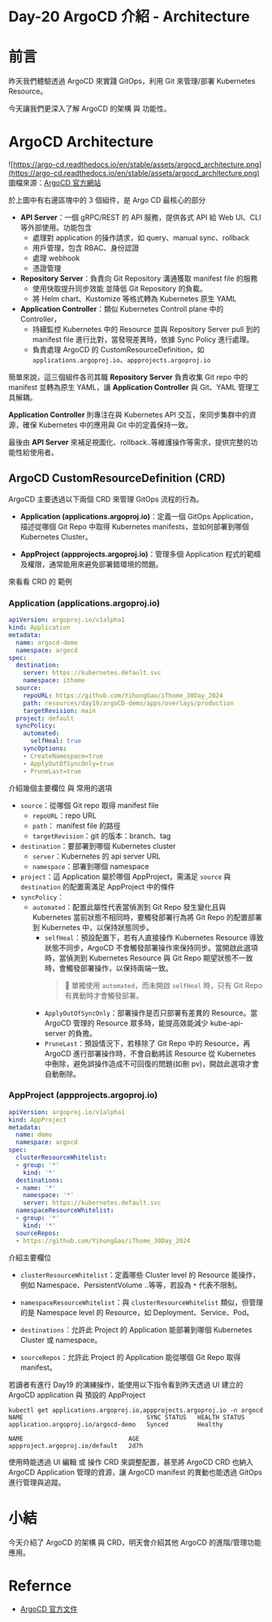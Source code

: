 
# Day-20 ArgoCD 介紹 - Architecture


# 前言
昨天我們體驗透過 ArgoCD 來實踐 GitOps，利用 Git 來管理/部署 Kubernetes Resource。  

今天讓我們更深入了解 ArgoCD 的架構 與 功能性。

# ArgoCD Architecture
![https://argo-cd.readthedocs.io/en/stable/assets/argocd_architecture.png](https://argo-cd.readthedocs.io/en/stable/assets/argocd_architecture.png)
圖檔來源：[ArgoCD 官方網站](https://argo-cd.readthedocs.io/en/stable/assets/argocd_architecture.png)

於上圖中有右邊區塊中的 3 個組件，是 Argo CD 最核心的部分
- **API Server**：一個 gRPC/REST 的 API 服務，提供各式 API 給 Web UI、CLI 等外部使用。功能包含
  - 處理對 application 的操作請求，如 query、manual sync、rollback
  - 用戶管理，包含 RBAC、身份認證
  - 處理 webhook
  - 憑證管理
- **Repository Server**：負責向 Git Repository 溝通獲取 manifest file 的服務
  - 使用快取提升同步效能 並降低 Git Repository 的負載。
  - 將 Helm chart、Kustomize 等格式轉為 Kubernetes 原生 YAML
- **Application Controller**：類似 Kubernetes Controll plane 中的 Controller，
  - 持續監控 Kubernetes 中的 Resource 並與 Repository Server pull 到的 manifest file 進行比對，當發現差異時，依據 Sync Policy 進行處理。
  - 負責處理 ArgoCD 的 CustomResourceDefinition，如 `applications.argoproj.io`、`appprojects.argoproj.io`

簡單來說，這三個組件各司其職 **Repository Server** 負責收集 Git repo 中的 manifest 並轉為原生 YAML，讓 **Application Controller** 與 Git、YAML 管理工具解耦。

**Application Controller** 則專注在與 Kubernetes API 交互，來同步集群中的資源，確保 Kubernetes 中的應用與 Git 中的定義保持一致。

最後由 **API Server** 來補足視圖化、rollback..等維護操作等需求，提供完整的功能性給使用者。

## ArgoCD CustomResourceDefinition (CRD)
ArgoCD 主要透過以下兩個 CRD 來管理 GitOps 流程的行為。
- **Application (applications.argoproj.io)**：定義一個 GitOps Application，描述從哪個 Git Repo 中取得 Kubernetes manifests，並如何部署到哪個 Kubernetes Cluster。

- **AppProject (appprojects.argoproj.io)**：管理多個 Application 程式的範疇及權限，通常能用來避免部署錯環境的問題。

來看看 CRD 的 範例
### Application (applications.argoproj.io)
```yaml
apiVersion: argoproj.io/v1alpha1
kind: Application
metadata:
  name: argocd-demo
  namespace: argocd
spec:
  destination:
    server: https://kubernetes.default.svc
    namespace: ithome
  source:
    repoURL: https://github.com/YihongGao/iThome_30Day_2024
    path: resources/day19/argoCD-demo/apps/overlays/production
    targetRevision: main
  project: default
  syncPolicy:
    automated:
      selfHeal: true
    syncOptions:
    - CreateNamespace=true
    - ApplyOutOfSyncOnly=true
    - PruneLast=true
```
介紹幾個主要欄位 與 常用的選項
- `source`：從哪個 Git repo 取得 manifest file
  - `repoURL`：repo URL
  - `path`： manifest file 的路徑
  - `targetRevision`：git 的版本：branch、tag
- `destination`：要部署到哪個 Kubernetes cluster
  - `server`：Kubernetes 的 api server URL
  - `namespace`：部署到哪個 namespace
- `project`：這 Application 屬於哪個 AppProject，需滿足 `source` 與 `destination` 的配置需滿足 AppProject 中的條件
- `syncPolicy`：
  - `automated`：配置此屬性代表當偵測到 Git Repo 發生變化且與 Kubernetes 當前狀態不相同時，要觸發部署行為將 Git Repo 的配置部署到 Kubernetes 中，以保持狀態同步。
    - `selfHeal`：預設配置下，若有人直接操作 Kubernetes Resource 導致狀態不同步，ArgoCD 不會觸發部署操作來保持同步。當開啟此選項時，當偵測到 Kubernetes Resource 與 Git Repo 期望狀態不一致時，會觸發部署操作，以保持兩端一致。
      > 📘 單獨使用 `automated`，而未開啟 `selfHeal` 時，只有 Git Repo 有異動時才會觸發部署。
    - `ApplyOutOfSyncOnly`：部署操作是否只部署有差異的 Resource。當 ArgoCD 管理的 Resource 眾多時，能提高效能減少 kube-api-server 的負擔。
    - `PruneLast`：預設情況下，若移除了 Git Repo 中的 Resource，再 ArgoCD 進行部署操作時，不會自動將該 Resource 從 Kubernetes 中刪除，避免誤操作造成不可回復的問題(如刪 pv)，開啟此選項才會自動刪除。

### AppProject (appprojects.argoproj.io)
```yaml
apiVersion: argoproj.io/v1alpha1
kind: AppProject
metadata:
  name: demo
  namespace: argocd
spec:
  clusterResourceWhitelist:
  - group: '*'
    kind: '*'
  destinations:
  - name: '*'
    namespace: '*'
    server: https://kubernetes.default.svc
  namespaceResourceWhitelist:
  - group: '*'
    kind: '*'
  sourceRepos:
  - https://github.com/YihongGao/iThome_30Day_2024
```
介紹主要欄位
- `clusterResourceWhitelist`：定義哪些 Cluster level 的 Resource 能操作，例如 Namespace、PersistentVolume ..等等，若設為 `*` 代表不限制。

- `namespaceResourceWhitelist`：與 `clusterResourceWhitelist` 類似，但管理的是 Namespace level 的 Resource，如 Deployment、Service、Pod。

- `destinations`：允許此 Project 的 Application 能部署到哪個 Kubernetes Cluster 或 namespace。

- `sourceRepos`：允許此 Project 的 Application 能從哪個 Git Repo 取得 manifest。

若讀者有進行 Day19 的演練操作，能使用以下指令看到昨天透過 UI 建立的 ArgoCD application 與 預設的 AppProject
```shell
kubectl get applications.argoproj.io,appprojects.argoproj.io -n argocd 
NAME                                  SYNC STATUS   HEALTH STATUS
application.argoproj.io/argocd-demo   Synced        Healthy

NAME                             AGE
appproject.argoproj.io/default   2d7h
```

使用時能透過 UI 編輯 或 操作 CRD 來調整配置，甚至將 ArgoCD CRD 也納入 ArgoCD Application 管理的資源，讓 ArgoCD manifest 的異動也能透過 GitOps 進行管理與追蹤。

# 小結
今天介紹了 ArgoCD 的架構 與 CRD，明天會介紹其他 ArgoCD 的進階/管理功能應用。

# Refernce
- [ArgoCD 官方文件](https://argo-cd.readthedocs.io/en/stable/)


[官方安裝文件]: https://argo-cd.readthedocs.io/en/stable/operator-manual/installation/#kustomize